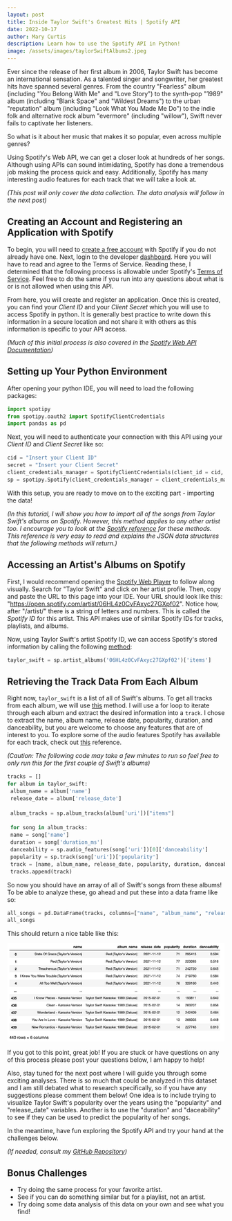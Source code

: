 ```yaml
---
layout: post
title: Inside Taylor Swift's Greatest Hits | Spotify API
date: 2022-10-17
author: Mary Curtis
description: Learn how to use the Spotify API in Python!
image: /assets/images/taylorSwiftAlbums2.jpeg
---
```


Ever since the release of her first album in 2006, Taylor Swift has become an international sensation. As a talented singer and songwriter, her greatest hits have spanned several genres. From the country "Fearless" album (including "You Belong With Me" and "Love Story") to the synth-pop "1989" album (including "Blank Space" and "Wildest Dreams") to the urban "reputation" album (including "Look What You Made Me Do") to the indie folk and alternative rock album "evermore" (including "willow"), Swift never fails to captivate her listeners. 

So what is it about her music that makes it so popular, even across multiple genres? 

Using Spotify's Web API, we can get a closer look at hundreds of her songs. Although using APIs can sound intimidating, Spotify has done a tremendous job making the process quick and easy. Additionally, Spotify has many interesting audio features for each track that we will take a look at. 

*(This post will only cover the data collection. The data analysis will follow in the next post)*

## Creating an Account and Registering an Application with Spotify

To begin, you will need to [create a free account](https://open.spotify.com) with Spotify if you do not already have one. Next, login to the developer [dashboard](https://developer.spotify.com/dashboard/). Here you will have to read and agree to the Terms of Service. Reading these, I determined that the following process is allowable under Spotify's [Terms of Service](https://developer.spotify.com/terms/). Feel free to do the same if you run into any questions about what is or is not allowed when using this API.


From here, you will create and register an application. Once this is created, you can find your *Client ID* and your *Client Secret* which you will use to access Spotify in python. It is generally best practice to write down this information in a secure location and not share it with others as this information is specific to your API access. 

*(Much of this initial process is also covered in the [Spotify Web API Documentation](https://developer.spotify.com/documentation/web-api/))*

## Setting up Your Python Environment

After opening your python IDE, you will need to load the following packages:

```python
import spotipy
from spotipy.oauth2 import SpotifyClientCredentials
import pandas as pd
```
Next, you will need to authenticate your connection with this API using your *Client ID* and *Client Secret* like so:

```python
cid = "Insert your Client ID"
secret = "Insert your Client Secret"
client_credentials_manager = SpotifyClientCredentials(client_id = cid, client_secret = secret)
sp = spotipy.Spotify(client_credentials_manager = client_credentials_manager)
```
With this setup, you are ready to move on to the exciting part - importing the data!

*(In this tutorial, I will show you how to import all of the songs from Taylor Swift's albums on Spotify. However, this method applies to any other artist too. I encourage you to look at the [Spotify reference](https://developer.spotify.com/documentation/web-api/reference/#/) for these methods. This reference is very easy to read and explains the JSON data structures that the following methods will return.)* 

## Accessing an Artist's Albums on Spotify
First, I would recommend opening the [Spotify Web Player](https://open.spotify.com) to follow along visually. Search for "Taylor Swift" and click on her artist profile. Then, copy and paste the URL to this page into your IDE. Your URL should look like this: "https://open.spotify.com/artist/06HL4z0CvFAxyc27GXpf02". Notice how, after "/artist/" there is a string of letters and numbers. This is called the *Spotify ID* for this artist. This API makes use of similar Spotify IDs for tracks, playlists, and albums. 

Now, using Taylor Swift's artist Spotify ID, we can access Spotify's stored information by calling the following [method](https://developer.spotify.com/documentation/web-api/reference/#/operations/get-an-artists-albums):

```python
taylor_swift = sp.artist_albums('06HL4z0CvFAxyc27GXpf02')['items']
```

## Retrieving the Track Data From Each Album
Right now, ```taylor_swift``` is a list of all of Swift's albums. To get all tracks from each album, we will use [this](https://developer.spotify.com/documentation/web-api/reference/#/operations/get-an-albums-tracks) method. I will use a for loop to iterate through each album and extract the desired information into a ```track```. I chose to extract the name, album name, release date, popularity, duration, and danceability, but you are welcome to choose any features that are of interest to you. To explore some of the audio features Spotify has available for each track, check out [this](https://developer.spotify.com/documentation/web-api/reference/#/operations/get-several-audio-features) reference. 

*(Caution: The following code may take a few minutes to run so feel free to only run this for the first couple of Swift's albums)*

```python
tracks = []
for album in taylor_swift:
 album_name = album['name']
 release_date = album['release_date']
 
 album_tracks = sp.album_tracks(album['uri'])["items"]
 
 for song in album_tracks:
 name = song['name']
 duration = song['duration_ms']
 danceability = sp.audio_features(song['uri'])[0]['danceability']
 popularity = sp.track(song['uri'])['popularity']
 track = [name, album_name, release_date, popularity, duration, danceability]
 tracks.append(track)
```

So now you should have an array of all of Swift's songs from these albums! To be able to analyze these, go ahead and put these into a data frame like so:

```python
all_songs = pd.DataFrame(tracks, columns=["name", "album_name", "release_date", "popularity", "duration", "danceability"])
all_songs
```
This should return a nice table like this:

![API Table](https://raw.githubusercontent.com/marykebbert/stat386-projects/main/assets/images/apiTable.jpg)

If you got to this point, great job! If you are stuck or have questions on any of this process please post your questions below, I am happy to help!

Also, stay tuned for the next post where I will guide you through some exciting analyses. There is so much that could be analyzed in this dataset and I am still debated what to research specifically, so if you have any suggestions please comment them below! One idea is to include trying to visualize Taylor Swift's popularity over the years using the "popularity" and "release_date" variables. Another is to use the "duration" and "daceability" to see if they can be used to predict the popularity of her songs. 

In the meantime, have fun exploring the Spotify API and try your hand at the challenges below.

*(If needed, consult my [GitHub Repository](https://github.com/marykebbert/apiPost))*

## Bonus Challenges

* Try doing the same process for your favorite artist.
* See if you can do something similar but for a playlist, not an artist.
* Try doing some data analysis of this data on your own and see what you find!

